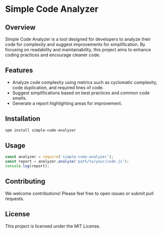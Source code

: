 # Simple Code Analyzer

## Overview

Simple Code Analyzer is a tool designed for developers to analyze their code for complexity and suggest improvements for simplification. By focusing on readability and maintainability, this project aims to enhance coding practices and encourage cleaner code.

## Features
- Analyze code complexity using metrics such as cyclomatic complexity, code duplication, and required lines of code.
- Suggest simplifications based on best practices and common code smells.
- Generate a report highlighting areas for improvement.

## Installation

```bash
npm install simple-code-analyzer
```

## Usage

```javascript
const analyzer = require('simple-code-analyzer');
const report = analyzer.analyze('path/to/your/code.js');
console.log(report);
```

## Contributing

We welcome contributions! Please feel free to open issues or submit pull requests.

## License

This project is licensed under the MIT License.
